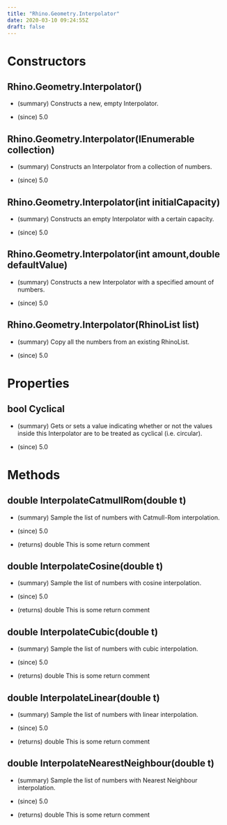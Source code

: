 ```yaml
---
title: "Rhino.Geometry.Interpolator"
date: 2020-03-10 09:24:55Z
draft: false
---
```


# Constructors
## Rhino.Geometry.Interpolator()
- (summary) 
     Constructs a new, empty Interpolator.
     
- (since) 5.0
## Rhino.Geometry.Interpolator(IEnumerable<double> collection)
- (summary) 
     Constructs an Interpolator from a collection of numbers.
     
- (since) 5.0
## Rhino.Geometry.Interpolator(int initialCapacity)
- (summary) 
     Constructs an empty Interpolator with a certain capacity.
     
- (since) 5.0
## Rhino.Geometry.Interpolator(int amount,double defaultValue)
- (summary) 
     Constructs a new Interpolator with a specified amount of numbers.
     
- (since) 5.0
## Rhino.Geometry.Interpolator(RhinoList<double> list)
- (summary) 
     Copy all the numbers from an existing RhinoList.
     
- (since) 5.0
# Properties
## bool Cyclical
- (summary) 
     Gets or sets a value indicating whether or not the values inside this Interpolator 
     are to be treated as cyclical (i.e. circular).
     
- (since) 5.0
# Methods
## double InterpolateCatmullRom(double t)
- (summary) 
     Sample the list of numbers with Catmull-Rom interpolation.
     
- (since) 5.0
- (returns) double This is some return comment
## double InterpolateCosine(double t)
- (summary) 
     Sample the list of numbers with cosine interpolation.
     
- (since) 5.0
- (returns) double This is some return comment
## double InterpolateCubic(double t)
- (summary) 
     Sample the list of numbers with cubic interpolation.
     
- (since) 5.0
- (returns) double This is some return comment
## double InterpolateLinear(double t)
- (summary) 
     Sample the list of numbers with linear interpolation.
     
- (since) 5.0
- (returns) double This is some return comment
## double InterpolateNearestNeighbour(double t)
- (summary) 
     Sample the list of numbers with Nearest Neighbour interpolation. 
     
- (since) 5.0
- (returns) double This is some return comment
